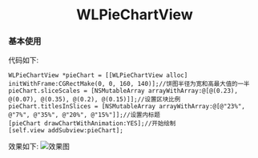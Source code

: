 
<h1 align = "center">WLPieChartView</h1>

### 基本使用

代码如下:
```
WLPieChartView *pieChart = [[WLPieChartView alloc] initWithFrame:CGRectMake(0, 0, 160, 140)];//饼图半径为宽和高最大值的一半
pieChart.sliceScales = [NSMutableArray arrayWithArray:@[@(0.23), @(0.07), @(0.35), @(0.2), @(0.15)]];//设置区块比例
pieChart.titlesInSlices = [NSMutableArray arrayWithArray:@[@"23%", @"7%", @"35%", @"20%", @"15%"]];//设置内标题
[pieChart drawChartWithAnimation:YES];//开始绘制
[self.view addSubview:pieChart];
```
效果如下:
![效果图](https://github.com/GitHubWanglei/WLPieChartView/blob/master/%E5%9F%BA%E6%9C%AC%E4%BD%BF%E7%94%A8.png)
